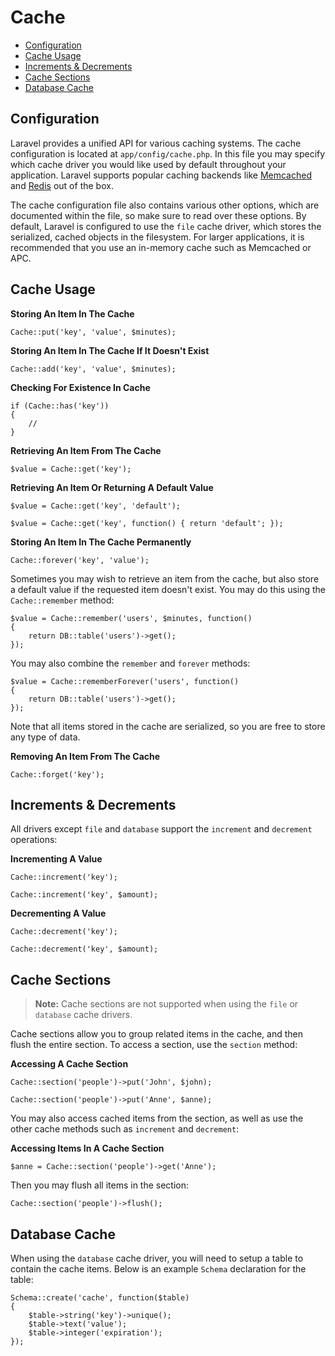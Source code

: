 # Cache

- [Configuration](#configuration)
- [Cache Usage](#cache-usage)
- [Increments & Decrements](#increments-and-decrements)
- [Cache Sections](#cache-sections)
- [Database Cache](#database-cache)

<a name="configuration"></a>
## Configuration

<a name="Foo Bar Baz">

Laravel provides a unified API for various caching systems. The cache configuration is located at `app/config/cache.php`. In this file you may specify which cache driver you would like used by default throughout your application. Laravel supports popular caching backends like [Memcached](http://memcached.org) and [Redis](http://redis.io) out of the box.

The cache configuration file also contains various other options, which are documented within the file, so make sure to read over these options. By default, Laravel is configured to use the `file` cache driver, which stores the serialized, cached objects in the filesystem. For larger applications, it is recommended that you use an in-memory cache such as Memcached or APC.

<a name="cache-usage"></a>
## Cache Usage

<a name="storing-an-item-in-the-cache"></a>
**Storing An Item In The Cache**

	Cache::put('key', 'value', $minutes);

<a name="storing-an-item-in-the-cache-if-it-doesn't-exist"></a>
**Storing An Item In The Cache If It Doesn't Exist**

	Cache::add('key', 'value', $minutes);

<a name="checking-for-existence-in-cache"></a>
**Checking For Existence In Cache**

	if (Cache::has('key'))
	{
		//
	}

<a name="retrieving-an-item-from-the-cache"></a>
**Retrieving An Item From The Cache**

	$value = Cache::get('key');

<a name="retrieving-an-item-or-returning-a-default-value"></a>
**Retrieving An Item Or Returning A Default Value**

	$value = Cache::get('key', 'default');

	$value = Cache::get('key', function() { return 'default'; });

<a name="storing-an-item-in-the-cache-permanently"></a>
**Storing An Item In The Cache Permanently**

	Cache::forever('key', 'value');

Sometimes you may wish to retrieve an item from the cache, but also store a default value if the requested item doesn't exist. You may do this using the `Cache::remember` method:

	$value = Cache::remember('users', $minutes, function()
	{
		return DB::table('users')->get();
	});

You may also combine the `remember` and `forever` methods:

	$value = Cache::rememberForever('users', function()
	{
		return DB::table('users')->get();
	});

Note that all items stored in the cache are serialized, so you are free to store any type of data.

<a name="removing-an-item-from-the-cache"></a>
**Removing An Item From The Cache**

	Cache::forget('key');

<a name="increments-and-decrements"></a>
## Increments & Decrements

All drivers except `file` and `database` support the `increment` and `decrement` operations:

<a name="incrementing-a-value"></a>
**Incrementing A Value**

	Cache::increment('key');

	Cache::increment('key', $amount);

<a name="decrementing-a-value"></a>
**Decrementing A Value**

	Cache::decrement('key');

	Cache::decrement('key', $amount);

<a name="cache-sections"></a>
## Cache Sections

> **Note:** Cache sections are not supported when using the `file` or `database` cache drivers.

Cache sections allow you to group related items in the cache, and then flush the entire section. To access a section, use the `section` method:

<a name="accessing-a-cache-section"></a>
**Accessing A Cache Section**

	Cache::section('people')->put('John', $john);

	Cache::section('people')->put('Anne', $anne);

You may also access cached items from the section, as well as use the other cache methods such as `increment` and `decrement`:

<a name="accessing-items-in-a-cache-section"></a>
**Accessing Items In A Cache Section**

	$anne = Cache::section('people')->get('Anne');

Then you may flush all items in the section:

	Cache::section('people')->flush();

<a name="database-cache"></a>
## Database Cache

When using the `database` cache driver, you will need to setup a table to contain the cache items. Below is an example `Schema` declaration for the table:

	Schema::create('cache', function($table)
	{
		$table->string('key')->unique();
		$table->text('value');
		$table->integer('expiration');
	});
